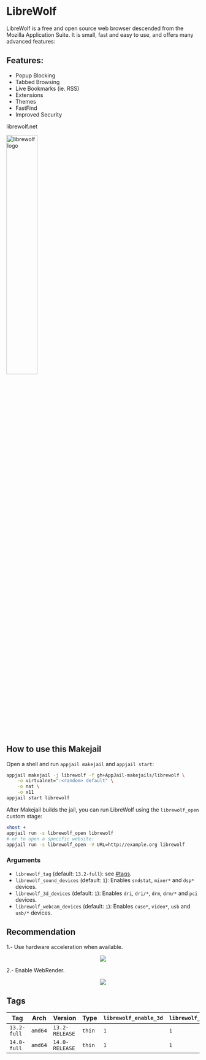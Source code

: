 # LibreWolf

LibreWolf is a free and open source web browser descended from the
Mozilla Application Suite. It is small, fast and easy to use, and offers
many advanced features:

## Features:

* Popup Blocking
* Tabbed Browsing
* Live Bookmarks (ie. RSS)
* Extensions
* Themes
* FastFind
* Improved Security

librewolf.net

<img src="https://upload.wikimedia.org/wikipedia/commons/thumb/d/d0/LibreWolf_icon.svg/480px-LibreWolf_icon.svg.png?20220122014936" alt="librewolf logo" width="40%" height="auto">

## How to use this Makejail

Open a shell and run `appjail makejail` and `appjail start`:

```sh
appjail makejail -j librewolf -f gh+AppJail-makejails/librewolf \
    -o virtualnet=":<random> default" \
    -o nat \
    -o x11
appjail start librewolf
```

After Makejail builds the jail, you can run LibreWolf using the `librewolf_open` custom stage:

```sh
xhost +
appjail run -s librewolf_open librewolf
# or to open a specific website:
appjail run -s librewolf_open -V URL=http://example.org librewolf
```

### Arguments

* `librewolf_tag` (default: `13.2-full`): see [#tags](#tags).
* `librewolf_sound_devices` (default: `1`): Enables `sndstat`, `mixer*` and `dsp*` devices.
* `librewolf_3d_devices` (default: `1`): Enables `dri`, `dri/*`, `drm`, `drm/*` and `pci` devices.
* `librewolf_webcam_devices` (default: `1`): Enables `cuse*`, `video*`, `usb` and `usb/*` devices.

## Recommendation

1.- Use hardware acceleration when available.

<p align="center">
    <img src="https://i.imgur.com/7FHrTsB.png" />
</p>

2.- Enable WebRender.

<p align="center">
    <img src="https://i.imgur.com/1kZCy3f.png" />
</p>

## Tags

| Tag         | Arch    | Version        | Type   | `librewolf_enable_3d` | `librewolf_enable_webcamd` |
| ----------- | ------- | -------------- | ------ | --------------------- | -------------------------- |
| `13.2-full` | `amd64` | `13.2-RELEASE` | `thin` |         `1`           |            `1`             |
| `14.0-full` | `amd64` | `14.0-RELEASE` | `thin` |         `1`           |            `1`             |
